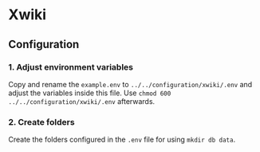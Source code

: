 # Xwiki

## Configuration

### 1. Adjust environment variables
Copy and rename the `example.env` to `../../configuration/xwiki/.env` and adjust the variables inside this file.
Use `chmod 600 ../../configuration/xwiki/.env` afterwards.

### 2. Create folders
Create the folders configured in the `.env` file for using `mkdir db data`.
